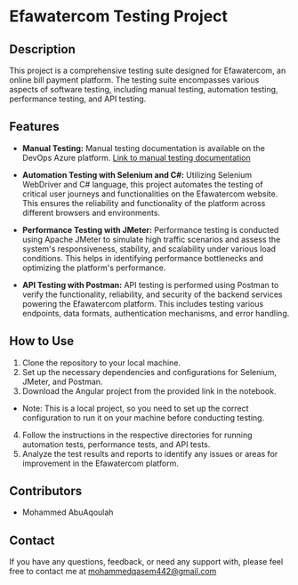 # Efawatercom Testing Project

## Description
This project is a comprehensive testing suite designed for Efawatercom, an online bill payment platform. The testing suite encompasses various aspects of software testing, including manual testing, automation testing, performance testing, and API testing.

## Features
- **Manual Testing:** Manual testing documentation is available on the DevOps Azure platform. [Link to manual testing documentation](https://dev.azure.com/Mohammedqasem/MoQasem-Efawatercom)


- **Automation Testing with Selenium and C#:** Utilizing Selenium WebDriver and C# language, this project automates the testing of critical user journeys and functionalities on the Efawatercom website. This ensures the reliability and functionality of the platform across different browsers and environments.
  
- **Performance Testing with JMeter:** Performance testing is conducted using Apache JMeter to simulate high traffic scenarios and assess the system's responsiveness, stability, and scalability under various load conditions. This helps in identifying performance bottlenecks and optimizing the platform's performance.
  
- **API Testing with Postman:** API testing is performed using Postman to verify the functionality, reliability, and security of the backend services powering the Efawatercom platform. This includes testing various endpoints, data formats, authentication mechanisms, and error handling.

## How to Use
1. Clone the repository to your local machine.
2. Set up the necessary dependencies and configurations for Selenium, JMeter, and Postman.
3. Download the Angular project from the provided link in the notebook. 
- Note: This is a local project, so you need to set up the correct configuration to run it on your machine before conducting testing.
4. Follow the instructions in the respective directories for running automation tests, performance tests, and API tests.
5. Analyze the test results and reports to identify any issues or areas for improvement in the Efawatercom platform.

## Contributors
- Mohammed AbuAqoulah

## Contact
If you have any questions, feedback, or need any support with, please feel free to contact me at mohammedqasem442@gmail.com

